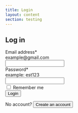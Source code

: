 ```yaml
---
title: Login
layout: content
section: testing
---
```


<style>
  .hidden {
    display: none;
  }
</style>

<div id="login-wrap">
  <h2>Log in</h2>
  <div class="mb-4">
    <label for="email" class="form-label">Email address<span>*</span></label>
    <div class="form-text">example@gmail.com</div>
    <input type="email" class="form-control" id="email">
  </div>
  <div class="mb-4">
    <label for="password" class="form-label">Password<span>*</span></label>
    <div class="form-text">example: est123</div>
    <input type="password" class="form-control" id="password">
  </div>
  <div class="form-check mb-4">
    <input class="form-check-input" type="checkbox" value="" id="flexCheckDefault">
    <label class="form-check-label" for="flexCheckDefault">
      Remember me
    </label>
  </div>
  <div class="mb-4">
    <button type="button" class="btn btn-primary">Login</button>
  </div>
  <p>No account? <button onclick="showCreateAccount()">Create an account</button></p>
</div>

<div id="create-account-wrap" class="hidden">
  <h2>Create an account</h2>
  <div class="mb-4">
    <label for="name" class="form-label">Full name</label>
    <input type="text" class="form-control" id="name">
  </div>
  <div class="mb-4">
    <label for="email" class="form-label">Email address<span>*</span></label>
    <div class="form-text">example@gmail.com</div>
    <input type="email" class="form-control" id="email">
  </div>
  <div class="mb-4">
    <label for="password" class="form-label">Password<span>*</span></label>
    <div class="form-text strong">
      <ul>
        <li>Must be at least 10 characters in length</li>
        <li>Must contain both upper and lowercase characters</li>
      </ul>
    </div>
    <input type="password" class="form-control" id="password">
  </div>
  <div class="mb-4">
    <label for="confirm_password" class="form-label">Confirm password<span>*</span></label>
    <div class="form-text strong">
      Re-enter the password you entered above
    </div>
    <input type="password" class="form-control" id="confirm_password">
  </div>
  <fieldset class="form-check mb-4">
    <legend>Terms and conditions</legend>
    <input class="form-check-input" type="checkbox" value="" id="flexCheckDefault">
    <label class="form-check-label" for="flexCheckDefault">
      By submitting this form you consent to Energy Saving Trust contacting you. You can opt-out from receiving these updates at any time. Please read our privacy policy for more information.
    </label>
  </fieldset>
  <div class="mb-4">
    <button type="button" class="btn btn-primary">Create account</button>
  </div>

  <p>Have an account? <button onclick="showLogin()">Log in</button></p>
</div>


<script>
  function showCreateAccount() {
    document.getElementById('login-wrap').classList.add('hidden');
    document.getElementById('create-account-wrap').classList.remove('hidden');
  }

  function showLogin() {
    document.getElementById('create-account-wrap').classList.add('hidden');
    document.getElementById('login-wrap').classList.remove('hidden');
  }
</script>

